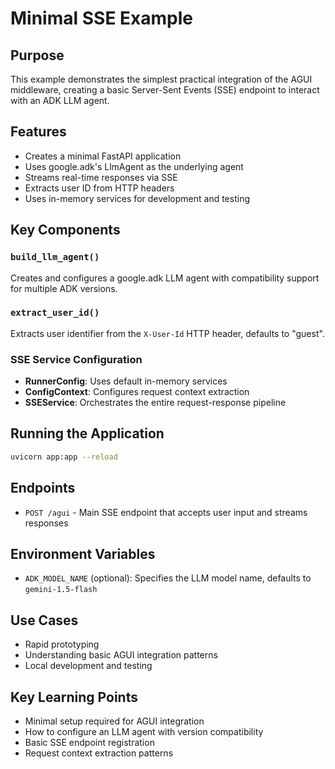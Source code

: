 # Minimal SSE Example

## Purpose
This example demonstrates the simplest practical integration of the AGUI middleware, creating a basic Server-Sent Events (SSE) endpoint to interact with an ADK LLM agent.

## Features
- Creates a minimal FastAPI application
- Uses google.adk's LlmAgent as the underlying agent
- Streams real-time responses via SSE
- Extracts user ID from HTTP headers
- Uses in-memory services for development and testing

## Key Components

### `build_llm_agent()`
Creates and configures a google.adk LLM agent with compatibility support for multiple ADK versions.

### `extract_user_id()`
Extracts user identifier from the `X-User-Id` HTTP header, defaults to "guest".

### SSE Service Configuration
- **RunnerConfig**: Uses default in-memory services
- **ConfigContext**: Configures request context extraction
- **SSEService**: Orchestrates the entire request-response pipeline

## Running the Application
```bash
uvicorn app:app --reload
```

## Endpoints
- `POST /agui` - Main SSE endpoint that accepts user input and streams responses

## Environment Variables
- `ADK_MODEL_NAME` (optional): Specifies the LLM model name, defaults to `gemini-1.5-flash`

## Use Cases
- Rapid prototyping
- Understanding basic AGUI integration patterns
- Local development and testing

## Key Learning Points
- Minimal setup required for AGUI integration
- How to configure an LLM agent with version compatibility
- Basic SSE endpoint registration
- Request context extraction patterns